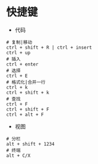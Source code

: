 # 快捷键

- 代码

~~~shell
# 复制|移动
ctrl + shift + R | ctrl + insert
ctrl + up
# 插入
ctrl + enter
# 选择
ctrl + E
# 格式化|合并一行
ctrl + k
ctrl + shift + k
# 查找
ctrl + F
ctrl + shift + F
ctrl + alt + F
~~~

- 视图

~~~shell
# 分栏
alt + shift + 1234
# 终端
alt + C/X
~~~

